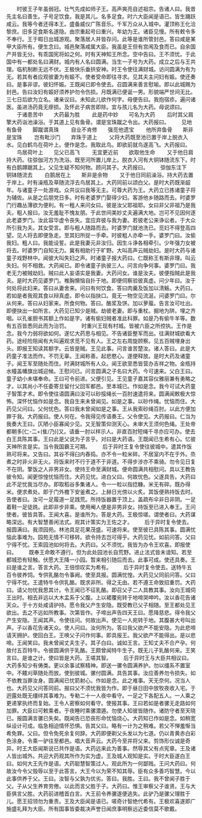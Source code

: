 <!-- { "loadSidebar": true } -->
　　时彼王子年虽弱冠。壮气先成如师子王。高声爽亮自述祖宗。告诸人曰。我昔先主名曰善生。子号足饮食。我是其儿。名多足食。时六大臣闻是语已。皆生踊跃咸云。我等今者还得本王。盛备威仪广陈音乐。千军万众从入城中。灌顶称王化洽黎庶。旧多足食斯名遂隐。由宗重起号曰重兴。年幼为王。诸臣见慢。所有敕令多不奉行。王于暇日出城游观。聚落居人并皆存问。此等是谁所管封邑。答曰咸是某甲大臣所有。便生念曰。城邑聚落咸属大臣。我虽是王但有宫闱及食而已。自余国产并皆无分。有乖国宪将如之何。时有天神知王所念。空中告曰。王不须忧。于此国中有一都处名曰满财。城内有人名曰圆满。当生一子号为大药。成立之后与王共理。临机制断无远不伏。王极快乐垂拱安神。时王令使往满财城。访问圆满为有为无。若其有者应观彼妻为有娠不。使者受命即往寻求。见其夫主问妇有娠。使还奏曰。是事非谬。彼妇怀娠。王既闻已即令使去。召圆满来善言慰喻。即以此城赐为封邑。告曰汝妇有娠好须养护勿令伤损。月既满已便诞一男。形貌端严世间无比。三七日后欲为立名。诸亲议曰。未知此儿欲作何字。母便告曰。我抱宿疹。遍问诸医。虽进汤药竟无瘳损。及怀此子病苦即除。宜与孩儿名为大药。母说颂曰。
　　于诸患苦中　　大药最为胜
　　此是药中妙　　可名为大药
　　后时其父肩擎大药诣池澡浴。于其道上见有鱼骨。谓是宝珠蹴之令出。大药报曰。
　　见地有鱼骨　　脚蹴谓真珠
　　自业不肯修　　强觅他遗宝
　　他所弃鱼骨　　斯非是宝珠
　　岂有毗沙门　　弃珠于道上
　　父将大药既至池已置于岸上脱衣入水。见白鹤鸟在荷叶上。便作是念。我取此鸟。即欲前就鸟遂高飞。大药报曰。
　　鸟居荷叶上　　见父已高飞
　　无宜更近前　　欲取他生命
　　又于他日肩持大药。往弶伽河方为洗浴。既至河所置儿岸上。脱衣入河有大铜钵随流东下。时有白鹅蹲踞其上。父见生疑不知何物。顾问其子。大药报曰。
　　弶伽东注下　　铜钵随流去
　　白鹅居在上　　斯非是余物
　　又于他日同前澡浴。持大药去置于岸上。时有澡瓶及草随流浮去鸟居其上。大药同前以颂白父。是时大药既渐龆年。与诸童子一处游戏。众共议曰我等无主。可尊大药为王。大药立已拣诸童子将为辅佐。从是之后朋党日多。时有老婆罗门娶得少妇。客游他乡随路而去。时婆罗门行趣丛薄欲为便利。有一粗人来问女曰。彼是汝父耶祖耶。女曰非父非祖乃是我夫。粗人报曰。汝无羞耻不愧友朋。于此世间美妙丈夫遍满大地。岂可不见因何逐此老婆罗门。汝此容华虚令丧失。宜应弃彼与我为妻。若彼老公来诤讼者。于大众所引我为夫。其女受言。即与粗人随路而去。时婆罗门就池洗已。觅妇不得登高四望。见人将去即便急走。至其妇所捉一手牵。时彼粗人亦牵一手。婆罗门曰。汝偷我妇。粗人曰。我能设誓。此是我妻元非汝归。因生斗诤各相牵引。少年强力女被将去。时婆罗门自知无力。冀有相助行于旷野。大叫高声云贼劫妇。是时大药与诸童子戏野林中。闻彼大叫失妇之声。时诸童子报大药曰。仁既称王有斯非理。叫云失妇。何不相救。大药闻已。即令诸童子执彼三人。问言向争何事。婆罗门曰。我老无力被贼劫妇。贼曰此人妄语实是我妻。大药问女。谁是汝夫。彼便指贼此是我夫。是时大药见婆罗门。椎胸懊恼自扑于地。即便伺察验彼真虚。问少年曰。汝于何处将此妇来。答曰从妻舍来。问曰有何饮食。答曰肉羹及饭加以清觞。大药曰。若如是者我观其食以辩真虚。即令以指抉口。竟无一物空见流涎。问婆罗门曰。尔从何来。答曰从妇家来。所食何物。答曰。酪浆及饼。加以萝菔。告言汝可吐出。即便抉出一如所言。大药见已知少是贼。劫彼老妻。即与重杖。掘地为阱。埋之齐咽。以孔雀胆书其额上作如是字。诸有偷妇贼者准此科罪。如是乃有偷牛羊等。数有五百皆悉同此而为治罚。
　　时重兴王现有村城。皆被六臣之所控执。王作是念。我今力弱将欲如何。遂忆大药思与相见。不告诸臣整军而出。往满财城欲看大药。途经险阻闻有大叫遍观求觅不见有人。王之左右周旋顾察。见五百贼埋身出头。即报王知读其额字。云皆是贼。王见此事。问言谁苦楚汝。诸人答曰。此是大药童子准法而作。不罚无辜。王闻称善。起悲愍心。遂便释放。是时大药及诸童子。闻王军至随处而住。时满财城所有人众。闻王欲至悉皆营办吉祥之物。金瓶持水幢盖幡旗出城迎候。王慰问已。问言圆满之子名曰大药。今可速来。父白王曰。童子幼小未堪奉命。王曰可令前进。父便引见。王见童子嘉其容仪雅丽兼有勇略之才。以其尚小不任委寄旦留付父回军都邑。至本城已。作如是念。我今可试大药童子智策才术。即令使往语圆满曰汝可以砂挼绳长一百肘速遣将来。圆满闻敕极大惊怖。深怀忧恼作如是念。我自生来未曾闻见。如是之事。以砂作绳。忧恼而住。大药见父问曰。父何忧色。答曰我未曾闻如是之事。王从我索砂绳百肘。以此方便加罪于我。大药报曰。使人何在。令我得见传语奏王。父令使见。大药报曰。仁当为我奏大王曰。仄陋小臣寡闻少见。又无智策仰测天心。未审大王须何色绳。王处帝都朝多[仁-二+(隹/乃)]又。请垂一肘以样示人。非直百肘短绳千寻亦应可办。使去白王具陈其事。王曰此是父说为子言乎。对曰是大药语。王既闻已生希有心。忆彼天神所言是实。当令我国霸王可期。
　　后于异时王复令使往彼城中。遣其作饭熟可将来。又告曰。其谷不得臼内舂捣。亦不令一粒米碎。不居室内不在于外。烝煮之时非火非无火。将饭来时不行于道不于非道。不得步涉亦不乘骑。勿令见日复不在阴。擎饭之人非男非女。使持王命至满财城。便命圆满共相慰问。具以王教告彼令知。闻更惊惶忧恼而住。大药见忧。进白父曰。何故忧色。父遂具告。大药曰此不足忧我当尽办。即取稻谷多集诸人。令一一粒以指捻糠。米无有碎。既办得米。便求煮处。即于门外檐下安釜煮之。上赫日光傍以火炙。其饭便熟持饭去时。告使者曰。汝可一足履道一足践荒。所持饭器置于顶上。盖疏布伞非日非阴。一足着鞋一足徒跣。此即非步非乘。使用阉人便是非男非女。持饭至已进入奉王。王问使者。彼皆具答。王闻大喜。是谁所为。答是大药。王极惊嗟。谓使者曰。大药谋略深远。有大智慧善闲法式。观其计策实为王佐之才。
　　后于异时复令使去。报圆满曰。我须园苑。林池具足花果茂盛。可速将来。使至彼已具陈其事。圆满忧恼此事难为。园苑无情不可移转。欲令持去岂可得乎。大药见忧。如前问答。父曰宁得不忧。王索园池如何将去。大药曰。父不须忧。我皆为办令王欢喜。即报使曰。
　　既奉王命敢不遵行。但为此处园池长自荒野。进止法式皆未谙知。若至都城恐有轻触。伏愿大王降一小园。暂来相引随后而去。此事可成。使还具奏。王曰是谁之言。答言大药。王倍惊叹实为希有。
　　后于异时复令使去。送特牛五百令彼养饲。专供乳酪勿令事阙。使至具报。圆满忧惶。大药见父同前问答。父曰宁得不忧。王遣特牛令供乳酪。既求非所。得之无由。若不遵王命致招重罚。大药曰。请父勿忧我思其计。令王闻已不征乳酪。即召父子二人具教其事。汝向王城伺王出时。相去非远以大木盂系于父腹。上以裙覆宛转于地啼哭呻吟。汝以香花告诸天众。于十方处咸请护持。愿令我父产生安隐。既受教已父子相随。至王都处见王欲出。去之不远如所教事。次第皆作。子啼出声告四天王曰。愿降慈悲。得令我父产生安隐。王闻其声。令使往问。何故出声。使见一人宛转于地。其腹甚大号叫出声。子以香花告诸天众。使人问曰。汝何所为。答曰我父欲产不能安隐。为此悲啼请天拥护。使回白王。王唤父子问作何事。即具报王。我父欲产不能得出。是以悲啼。王闻笑曰。我未曾闻丈夫生子。其子白曰。诚如王言。王知丈夫不合产孕。何故付五百特牛。令彼圆满供于乳酪。王颇曾闻特牛生子。既无儿子乳酪何来。王笑言曰。是谁之计。使曰皆是大药。王嗟其智。
　　后于异时王与大臣共相议曰。大药多知少有俦类。更以余事试察精神。即送一骡令圆满养护。勿以缰系不置室中。不餧刈草随处而放。使到彼城。骡付圆满。具告其事。汝应善养勿令损失。如不依教当罪汝身。圆满闻已忧箭射心。作如是念。此之难事。天无奈何。况当人也。大药见父问答同前。报曰父不须忧我皆为作。即于昼日田中放牧夜收入宅。于迥露处既无缰绊其事难为。专勒二十一人夜中看守。一足之下各配五人。一人乘之更递掌执终而复始。王令人密察如何看守。使报其事。王曰若如是者骡无走路如何加罪。大臣曰可敕乘者。于夜睡时乘骡潜遁。勿使人知彼皆随作。诸防守者至天晓已。报圆满言骡已失矣。既闻告已恐丧形命忧恼烧心。大药知已作如是念。如稍宽纵设计可成。临急相迫情怀恐惧。告其父曰。略有一计为之稍难。若父不惮羞惭当希免罪。父曰。但令免死余复何辞。大药即便剃父头发以为七道。仍以青黄赤白彩色涂身。令乘一驴往至都邑。唱大音声云。大药今至并将父来。剪饰形仪诚是奇异。时王大臣闻斯说已共作是语。大药远来此为善事。然辱其父有点宪章。王及诸人皆出城外。共迎大药观其所作为实为虚。王及城人观知是实。于时大臣遂白王曰。如何大王先作是语。大药聪慧智策过人。观此所为一何鄙贱。王问大药曰。何故汝今令父毁辱以至于此答言。大王今以为荣不知其辱。臣有众多善巧智慧。今以此事供养于父。王曰。汝智与父孰为优劣。答曰。我胜。王曰。我不曾闻子胜于父。子从父生养育劳倦。以此而言父胜于子。大药曰。惟王审察父子谁贤。王与大臣俱言父胜。大药前进稽首白言。大王前令养骡遂便逃失。此驴乃是骡父理胜于儿。愿王招领勿为重责。王及大臣闻是语已。嗟奇计智绝代希有。王极欢喜遂即广施盛礼拜为大臣。所有国事皆委裁决声誉日闻庶事明察远近委信莫不歌戴。
